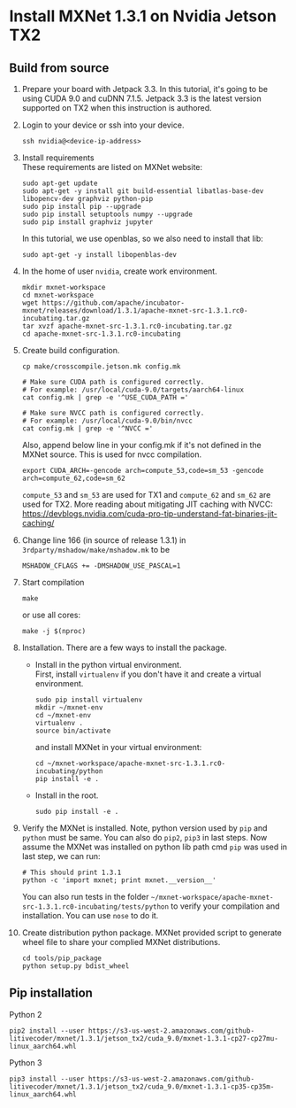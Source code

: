 # Install MXNet 1.3.1 on Nvidia Jetson TX2

Build from source
---

1. Prepare your board with Jetpack 3.3. In this tutorial, it's going to be using CUDA 9.0 and cuDNN 7.1.5. Jetpack 3.3 is the latest version supported on TX2 when this instruction is authored.

2. Login to your device or ssh into your device.
    ```
    ssh nvidia@<device-ip-address>
    ```

3. Install requirements    
    These requirements are listed on MXNet website:
    ```
    sudo apt-get update
    sudo apt-get -y install git build-essential libatlas-base-dev libopencv-dev graphviz python-pip
    sudo pip install pip --upgrade
    sudo pip install setuptools numpy --upgrade
    sudo pip install graphviz jupyter
    ```
    In this tutorial, we use openblas, so we also need to install that lib:
    ```
    sudo apt-get -y install libopenblas-dev 
    ```

4. In the home of user ```nvidia```, create work environment.
    ```
    mkdir mxnet-workspace
    cd mxnet-workspace
    wget https://github.com/apache/incubator-mxnet/releases/download/1.3.1/apache-mxnet-src-1.3.1.rc0-incubating.tar.gz
    tar xvzf apache-mxnet-src-1.3.1.rc0-incubating.tar.gz
    cd apache-mxnet-src-1.3.1.rc0-incubating
    ```

5. Create build configuration.
    ```
    cp make/crosscompile.jetson.mk config.mk

    # Make sure CUDA path is configured correctly.
    # For example: /usr/local/cuda-9.0/targets/aarch64-linux
    cat config.mk | grep -e '^USE_CUDA_PATH ='

    # Make sure NVCC path is configured correctly.
    # For example: /usr/local/cuda-9.0/bin/nvcc
    cat config.mk | grep -e '^NVCC ='
    ```
    Also, append below line in your config.mk if it's not defined in the MXNet source. This is used for nvcc compilation.
    ```
    export CUDA_ARCH=-gencode arch=compute_53,code=sm_53 -gencode arch=compute_62,code=sm_62
    ```
    ```compute_53``` and ```sm_53``` are used for TX1 and ```compute_62``` and ```sm_62``` are used for TX2. More reading about mitigating JIT caching with NVCC:    
    https://devblogs.nvidia.com/cuda-pro-tip-understand-fat-binaries-jit-caching/

6. Change line 166 (in source of release 1.3.1) in ```3rdparty/mshadow/make/mshadow.mk``` to be
    ```
    MSHADOW_CFLAGS += -DMSHADOW_USE_PASCAL=1
    ```

7. Start compilation
    ```
    make
    ```
    or use all cores:
    ```
    make -j $(nproc)
    ```

8. Installation. There are a few ways to install the package. 
    * Install in the python virtual environment.   
        First, install ```virtualenv``` if you don't have it and create a virtual environment.
        ```
        sudo pip install virtualenv
        mkdir ~/mxnet-env
        cd ~/mxnet-env
        virtualenv .
        source bin/activate
        ```
        and install MXNet in your virtual environment:
        ```
        cd ~/mxnet-workspace/apache-mxnet-src-1.3.1.rc0-incubating/python
        pip install -e .
        ```
    * Install in the root.
        ```
        sudo pip install -e .
        ```

9. Verify the MXNet is installed. Note, python version used by ```pip``` and ```python``` must be same. You can also do ```pip2```, ```pip3``` in last steps. Now assume the MXNet was installed on python lib path cmd ```pip``` was used in last step, we can run:
    ```
    # This should print 1.3.1
    python -c 'import mxnet; print mxnet.__version__'
    ```
    You can also run tests in the folder ```~/mxnet-workspace/apache-mxnet-src-1.3.1.rc0-incubating/tests/python``` to verify your compilation and installation. You can use ```nose``` to do it.

10. Create distribution python package. MXNet provided script to generate wheel file to share your complied MXNet distributions.
    ```
    cd tools/pip_package
    python setup.py bdist_wheel
    ```

Pip installation
---
Python 2
```
pip2 install --user https://s3-us-west-2.amazonaws.com/github-litivecoder/mxnet/1.3.1/jetson_tx2/cuda_9.0/mxnet-1.3.1-cp27-cp27mu-linux_aarch64.whl
```

Python 3
```
pip3 install --user https://s3-us-west-2.amazonaws.com/github-litivecoder/mxnet/1.3.1/jetson_tx2/cuda_9.0/mxnet-1.3.1-cp35-cp35m-linux_aarch64.whl
```
